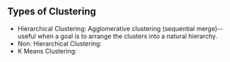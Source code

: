 ## Types of Clustering 

- Hierarchical Clustering: Agglomerative clustering (sequential merge)--useful when a goal is to arrange the clusters into a natural hierarchy.
- Non: Hierarchical Clustering: 
-   K Means Clustering: 
